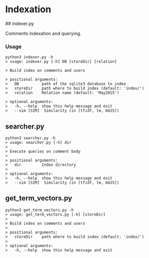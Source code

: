 # Indexation

## indexer.py

Comments indexation and querying. 

### Usage

    python3 indexer.py -h
    > usage: indexer.py [-h] DB [storeDir] [relation]
    
    > Build index on comments and users
    
    > positional arguments:
    >   DB          path of the sqlite3 database to index
    >   storeDir    path where to build index (default: 'index/')
    >   relation    Relation name (default: 'May2015')
    
    > optional arguments:
    >   -h, --help  show this help message and exit
    >   --sim [SIM]  Similarity (in [tfidf, lm, bm25])


## searcher.py

    python3 searcher.py -h
    > usage: searcher.py [-h] dir
    > 
    > Execute queries on comment body
    >
    > positional arguments:
    >   dir         Index directory
    >
    > optional arguments:
    >   -h, --help  show this help message and exit
    >   --sim [SIM]  Similarity (in [tfidf, lm, bm25])

## get_term_vectors.py

    python3 get_term_vectors.py -h
    > usage: get_term_vectors.py [-h] [storeDir]
    >
    > Build index on comments and users
    >
    > positional arguments:
    >   storeDir    path where to build index (default: 'index/')
    >
    > optional arguments:
    >   -h, --help  show this help message and exit
